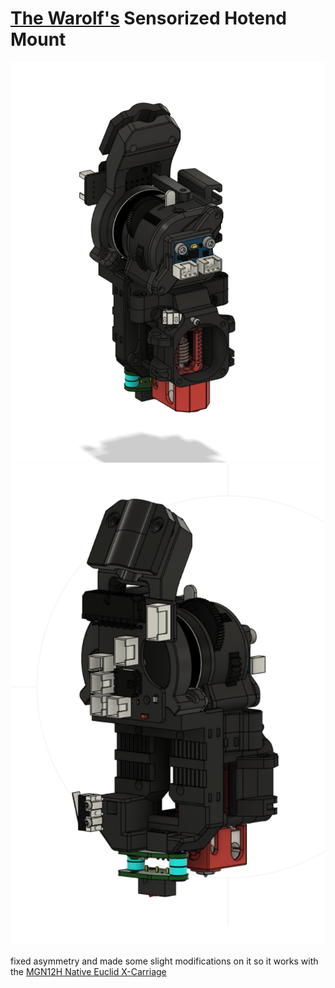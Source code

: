 # [The Warolf's](https://github.com/TheWarolf/Voron-Personal-Mods/tree/main/V2/Long_Mantis_Toolhead/Sensorized_Hotend_Mount) Sensorized Hotend Mount

![1](https://github.com/Minsekt/moronvods/blob/main/Mantis_Mods/Dragon_Sensorised_Carriage/images/2022-04-21T22_36_35.png)
![2](https://github.com/Minsekt/moronvods/blob/main/Mantis_Mods/Dragon_Sensorised_Carriage/images/2022-04-21T22_37_08.png)

fixed asymmetry and made some slight modifications on it so it works with the [MGN12H Native Euclid X-Carriage](https://github.com/Minsekt/moronvods/tree/main/Mantis_Mods/MGN12H_Native_Euclid)
